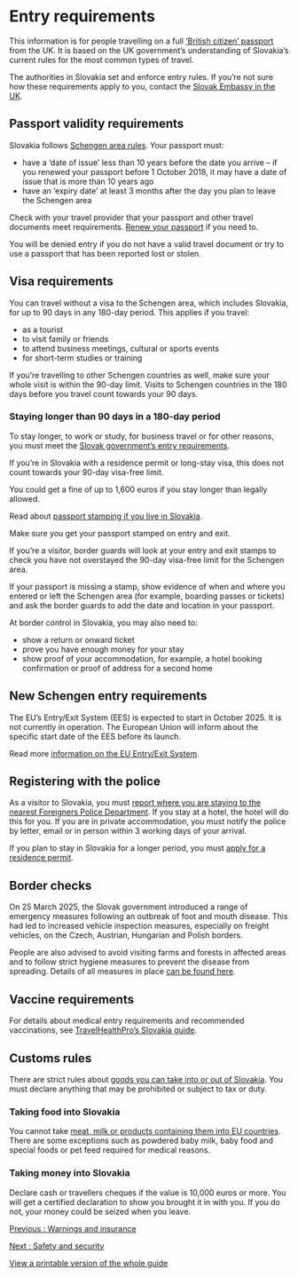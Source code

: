 # Entry requirements

This information is for people travelling on a full [‘British citizen’ passport](https://www.gov.uk/types-of-british-nationality) from the UK. It is based on the UK government’s understanding of Slovakia’s current rules for the most common types of travel.

The authorities in Slovakia set and enforce entry rules. If you’re not sure how these requirements apply to you, contact the [Slovak Embassy in the UK](https://www.mzv.sk/londyn-en).

## Passport validity requirements

Slovakia follows [Schengen area rules](https://europa.eu/youreurope/citizens/travel/entry-exit/non-eu-nationals/index_en.htm). Your passport must:

* have a ‘date of issue’ less than 10 years before the date you arrive – if you renewed your passport before 1 October 2018, it may have a date of issue that is more than 10 years ago
* have an ‘expiry date’ at least 3 months after the day you plan to leave the Schengen area

Check with your travel provider that your passport and other travel documents meet requirements. [Renew your passport](https://www.gov.uk/renew-adult-passport/renew) if you need to.

You will be denied entry if you do not have a valid travel document or try to use a passport that has been reported lost or stolen.

## Visa requirements

You can travel without a visa to the Schengen area, which includes Slovakia, for up to 90 days in any 180-day period. This applies if you travel:

* as a tourist
* to visit family or friends
* to attend business meetings, cultural or sports events
* for short-term studies or training

If you’re travelling to other Schengen countries as well, make sure your whole visit is within the 90-day limit. Visits to Schengen countries in the 180 days before you travel count towards your 90 days.

### Staying longer than 90 days in a 180-day period

To stay longer, to work or study, for business travel or for other reasons, you must meet the [Slovak government’s entry requirements](https://www.mzv.sk/web/londyn-en).

If you’re in Slovakia with a residence permit or long-stay visa, this does not count towards your 90-day visa-free limit.

You could get a fine of up to 1,600 euros if you stay longer than legally allowed.

Read about [passport stamping if you live in Slovakia](https://www.gov.uk/guidance/living-in-slovakia#passports-and-travel).

Make sure you get your passport stamped on entry and exit.

If you’re a visitor, border guards will look at your entry and exit stamps to check you have not overstayed the 90-day visa-free limit for the Schengen area.

If your passport is missing a stamp, show evidence of when and where you entered or left the Schengen area (for example, boarding passes or tickets) and ask the border guards to add the date and location in your passport.

At border control in Slovakia, you may also need to:

* show a return or onward ticket
* prove you have enough money for your stay
* show proof of your accommodation, for example, a hotel booking confirmation or proof of address for a second home

## New Schengen entry requirements

The EU’s Entry/Exit System (EES) is expected to start in October 2025. It is not currently in operation. The European Union will inform about the specific start date of the EES before its launch.

Read more [information on the EU Entry/Exit System](https://www.gov.uk/guidance/eu-entryexit-system).

## Registering with the police

As a visitor to Slovakia, you must [report where you are staying to the nearest Foreigners Police Department](https://www.minv.sk/?reporting-residence-1). If you stay at a hotel, the hotel will do this for you. If you are in private accommodation, you must notify the police by letter, email or in person within 3 working days of your arrival.

If you plan to stay in Slovakia for a longer period, you must [apply for a residence permit](https://www.minv.sk/?residencies).

## Border checks

On 25 March 2025, the Slovak government introduced a range of emergency measures following an outbreak of foot and mouth disease. This had led to increased vehicle inspection measures, especially on freight vehicles, on the Czech, Austrian, Hungarian and Polish borders.

People are also advised to avoid visiting farms and forests in affected areas and to follow strict hygiene measures to prevent the disease from spreading. Details of all measures in place [can be found here](https://www.minv.sk/?tlacove-spravy-2&sprava=slintacka-a-krivacka-aktualne-informacie-o-opatreniach-a-rezime-na-hraniciach).

## Vaccine requirements

For details about medical entry requirements and recommended vaccinations, see [TravelHealthPro’s Slovakia guide](https://travelhealthpro.org.uk/country/197/slovakia#Vaccine_Recommendations).

## Customs rules

There are strict rules about [goods you can take into or out of Slovakia](https://www.financnasprava.sk/en/individuals/customs-duty/import). You must declare anything that may be prohibited or subject to tax or duty.

### Taking food into Slovakia

You cannot take [meat, milk or products containing them into EU countries](https://ec.europa.eu/food/animals/animalproducts/personal_imports_en). There are some exceptions such as powdered baby milk, baby food and special foods or pet feed required for medical reasons.

### Taking money into Slovakia

Declare cash or travellers cheques if the value is 10,000 euros or more. You will get a certified declaration to show you brought it in with you. If you do not, your money could be seized when you leave.

[Previous
:
Warnings and insurance](/foreign-travel-advice/slovakia)

[Next
:
Safety and security](/foreign-travel-advice/slovakia/safety-and-security)

[View a printable version of the whole guide](/foreign-travel-advice/slovakia/print)